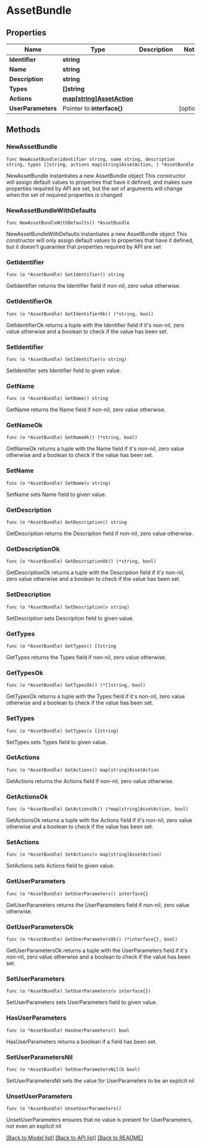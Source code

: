 # AssetBundle

## Properties

Name | Type | Description | Notes
------------ | ------------- | ------------- | -------------
**Identifier** | **string** |  | 
**Name** | **string** |  | 
**Description** | **string** |  | 
**Types** | **[]string** |  | 
**Actions** | [**map[string]AssetAction**](AssetAction.md) |  | 
**UserParameters** | Pointer to **interface{}** |  | [optional] 

## Methods

### NewAssetBundle

`func NewAssetBundle(identifier string, name string, description string, types []string, actions map[string]AssetAction, ) *AssetBundle`

NewAssetBundle instantiates a new AssetBundle object
This constructor will assign default values to properties that have it defined,
and makes sure properties required by API are set, but the set of arguments
will change when the set of required properties is changed

### NewAssetBundleWithDefaults

`func NewAssetBundleWithDefaults() *AssetBundle`

NewAssetBundleWithDefaults instantiates a new AssetBundle object
This constructor will only assign default values to properties that have it defined,
but it doesn't guarantee that properties required by API are set

### GetIdentifier

`func (o *AssetBundle) GetIdentifier() string`

GetIdentifier returns the Identifier field if non-nil, zero value otherwise.

### GetIdentifierOk

`func (o *AssetBundle) GetIdentifierOk() (*string, bool)`

GetIdentifierOk returns a tuple with the Identifier field if it's non-nil, zero value otherwise
and a boolean to check if the value has been set.

### SetIdentifier

`func (o *AssetBundle) SetIdentifier(v string)`

SetIdentifier sets Identifier field to given value.


### GetName

`func (o *AssetBundle) GetName() string`

GetName returns the Name field if non-nil, zero value otherwise.

### GetNameOk

`func (o *AssetBundle) GetNameOk() (*string, bool)`

GetNameOk returns a tuple with the Name field if it's non-nil, zero value otherwise
and a boolean to check if the value has been set.

### SetName

`func (o *AssetBundle) SetName(v string)`

SetName sets Name field to given value.


### GetDescription

`func (o *AssetBundle) GetDescription() string`

GetDescription returns the Description field if non-nil, zero value otherwise.

### GetDescriptionOk

`func (o *AssetBundle) GetDescriptionOk() (*string, bool)`

GetDescriptionOk returns a tuple with the Description field if it's non-nil, zero value otherwise
and a boolean to check if the value has been set.

### SetDescription

`func (o *AssetBundle) SetDescription(v string)`

SetDescription sets Description field to given value.


### GetTypes

`func (o *AssetBundle) GetTypes() []string`

GetTypes returns the Types field if non-nil, zero value otherwise.

### GetTypesOk

`func (o *AssetBundle) GetTypesOk() (*[]string, bool)`

GetTypesOk returns a tuple with the Types field if it's non-nil, zero value otherwise
and a boolean to check if the value has been set.

### SetTypes

`func (o *AssetBundle) SetTypes(v []string)`

SetTypes sets Types field to given value.


### GetActions

`func (o *AssetBundle) GetActions() map[string]AssetAction`

GetActions returns the Actions field if non-nil, zero value otherwise.

### GetActionsOk

`func (o *AssetBundle) GetActionsOk() (*map[string]AssetAction, bool)`

GetActionsOk returns a tuple with the Actions field if it's non-nil, zero value otherwise
and a boolean to check if the value has been set.

### SetActions

`func (o *AssetBundle) SetActions(v map[string]AssetAction)`

SetActions sets Actions field to given value.


### GetUserParameters

`func (o *AssetBundle) GetUserParameters() interface{}`

GetUserParameters returns the UserParameters field if non-nil, zero value otherwise.

### GetUserParametersOk

`func (o *AssetBundle) GetUserParametersOk() (*interface{}, bool)`

GetUserParametersOk returns a tuple with the UserParameters field if it's non-nil, zero value otherwise
and a boolean to check if the value has been set.

### SetUserParameters

`func (o *AssetBundle) SetUserParameters(v interface{})`

SetUserParameters sets UserParameters field to given value.

### HasUserParameters

`func (o *AssetBundle) HasUserParameters() bool`

HasUserParameters returns a boolean if a field has been set.

### SetUserParametersNil

`func (o *AssetBundle) SetUserParametersNil(b bool)`

 SetUserParametersNil sets the value for UserParameters to be an explicit nil

### UnsetUserParameters
`func (o *AssetBundle) UnsetUserParameters()`

UnsetUserParameters ensures that no value is present for UserParameters, not even an explicit nil

[[Back to Model list]](../README.md#documentation-for-models) [[Back to API list]](../README.md#documentation-for-api-endpoints) [[Back to README]](../README.md)


